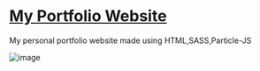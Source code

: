 # <a href="https://tanusha-portfolio-main.netlify.app/" target="_blank">My Portfolio Website</a>

My personal portfolio website made using HTML,SASS,Particle-JS

![image](https://github.com/user-attachments/assets/19476df4-66f4-43da-925b-4341d2f119b9)


